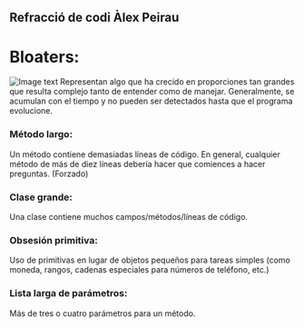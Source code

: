 ## Refracció de codi Àlex Peirau

# Bloaters: 
![Image text](https://github.com/apeirau/Refaccio-de-codi/blob/gh-pages/bloaters.png)
Representan algo que ha crecido en proporciones tan grandes que resulta complejo tanto de entender como de manejar. Generalmente, se acumulan con el tiempo y no pueden ser detectados hasta que el programa evolucione.

### Método largo: 
Un método contiene demasiadas líneas de código. En general, cualquier método de más de diez líneas debería hacer que comiences a hacer preguntas. (Forzado)
### Clase grande: 
Una clase contiene muchos campos/métodos/líneas de código.
### Obsesión primitiva: 
Uso de primitivas en lugar de objetos pequeños para tareas simples (como moneda, rangos, cadenas especiales para números de teléfono, etc.)
### Lista larga de parámetros: 
Más de tres o cuatro parámetros para un método. 


